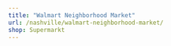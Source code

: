 ```yaml
---
title: "Walmart Neighborhood Market"
url: /nashville/walmart-neighborhood-market/
shop: Supermarkt
---
```

